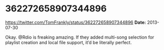 # 362272658907344896
https://twitter.com/TomFrankly/status/362272658907344896
**Date:** 2013-07-30

Okay. @Rdio is freaking amazing. If they added multi-song selection for playlist creation and local file support, it’d be literally perfect.
